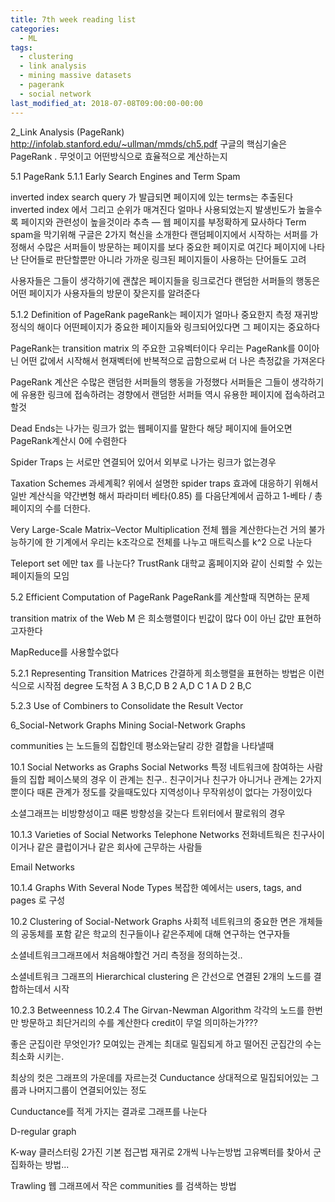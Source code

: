 ```yaml
---
title: 7th week reading list
categories:
  - ML
tags:
  - clustering 
  - link analysis
  - mining massive datasets
  - pagerank
  - social network
last_modified_at: 2018-07-08T09:00:00-00:00
---
```



2_Link Analysis (PageRank)
http://infolab.stanford.edu/~ullman/mmds/ch5.pdf
구글의 핵심기술은 PageRank . 무엇이고 어떤방식으로 효율적으로 계산하는지

5.1 PageRank 
5.1.1 Early Search Engines and Term Spam 

inverted index 
search query 가 발급되면 페이지에 있는 terms는 추출된다 inverted index 에서
그리고 순위가 매겨진다 얼마나 사용되었는지
발생빈도가 높을수록 페이지와 관련성이 높을것이라 추측
— 웹 페이지를 부정확하게 묘사하다
Term spam을 막기위해 구글은 2가지 혁신을 소개한다
랜덤페이지에서 시작하는 서퍼를 가정해서 수많은 서퍼들이 방문하는 페이지를
보다 중요한 페이지로 여긴다
페이지에 나타난 단어들로 판단할뿐만 아니라 가까운 링크된 페이지들이 사용하는 단어들도 고려

사용자들은 그들이 생각하기에 괜찮은 페이지들을 링크로건다
랜덤한 서퍼들의 행동은 어떤 페이지가 사용자들의 방문이 잦은지를 알려준다


5.1.2 Definition of PageRank 
pageRank는 페이지가 얼마나 중요한지 측정
재귀방정식의 해이다 어떤페이지가 중요한 페이지들와 링크되어있다면 그 페이지는 중요하다

PageRank는 transition matrix 의 주요한 고유벡터이다
우리는 PageRank를 0이아닌 어떤 값에서 시작해서 현재벡터에 반복적으로 곱함으로써 더 나은 측정값을 가져온다

PageRank 계산은 수많은 랜덤한 서퍼들의 행동을 가정했다 서퍼들은 그들이 생각하기에 유용한 링크에 접속하려는 경향에서 랜덤한 서퍼들 역시 유용한 페이지에 접속하려고 할것

Dead Ends는 나가는 링크가 없는 웹페이지를 말한다
해당 페이지에 들어오면 PageRank계산시 0에 수렴한다

Spider Traps 는 서로만 연결되어 있어서 외부로 나가는 링크가 없는경우

Taxation Schemes 과세계획? 위에서 설명한 spider traps 효과에 대응하기 위해서
일반 계산식을 약간변형 해서 파라미터 베타(0.85) 를 다음단계에서 곱하고
1-베타 / 총 페이지의 수를 더한다.

Very Large-Scale Matrix–Vector Multiplication 
전체 웹을 계산한다는건 거의 불가능하기에 한 기계에서
우리는 k조각으로 전체를 나누고 매트릭스를 k^2 으로 나눈다

Teleport set 에만 tax 를 나눈다?
TrustRank 대학교 홈페이지와 같이 신뢰할 수 있는 페이지들의 모임

5.2 Efficient Computation of PageRank 
PageRank를 계산할때 직면하는 문제

transition matrix of the Web M 은 희소행렬이다 빈값이 많다
0이 아닌 값만 표현하고자한다

MapReduce를 사용할수없다

5.2.1 Representing Transition Matrices 
간결하게 희소행렬을 표현하는 방법은 이런식으로
시작점 degree 도착점
A 3 B,C,D
B 2 A,D
C 1 A
D 2 B,C

5.2.3 Use of Combiners to Consolidate the Result Vector 


6_Social-Network Graphs
Mining Social-Network Graphs 

communities 는 노드들의 집합인데 평소와는달리 강한 결합을 나타낼때

10.1 Social Networks as Graphs 
Social Networks
특정 네트워크에 참여하는 사람들의 집합
페이스북의 경우 이 관계는 친구.. 친구이거나 친구가 아니거나 관계는 2가지뿐이다
때론 관계가 정도를 갖을때도있다 
지역성이나 무작위성이 없다는 가정이있다

소셜그래프는 비방향성이고 때론 방향성을 갖는다 트위터에서 팔로워의 경우

10.1.3 Varieties of Social Networks 
Telephone Networks 
전화네트웍은 친구사이이거나 같은 클럽이거나 같은 회사에 근무하는 사람들

Email Networks 

10.1.4 Graphs With Several Node Types 
복잡한 예에서는 users, tags, and pages 로 구성

10.2 Clustering of Social-Network Graphs 
사회적 네트워크의 중요한 면은 개체들의 공동체를 포함
같은 학교의 친구들이나 같은주제에 대해 연구하는 연구자들

소셜네트워크그래프에서 처음해야할건
거리 측정을 정의하는것..

소셜네트워크 그래프의 Hierarchical clustering 은 
간선으로 연결된 2개의 노드를 결합하는데서 시작

10.2.3 Betweenness 
10.2.4 The Girvan-Newman Algorithm 
각각의 노드를 한번만 방문하고 최단거리의 수를 계산한다
credit이 무얼 의미하는가???


좋은 군집이란 무엇인가?
모여있는 관계는 최대로 밀집되게 하고 떨어진 군집간의 수는 최소화 시키는.

최상의 컷은 그래프의 가운데를 자르는것
Cunductance 
상대적으로 밀집되어있는 그룹과 나머지그룹이 연결되어있는 정도

Cunductance를 적게 가지는 결과로 그래프를 나눈다

D-regular graph

K-way 클러스터링
2가진 기본 접근법
재귀로 2개씩 나누는방법
고유벡터를 찾아서 군집화하는 방법...

Trawling 
웹 그래프에서 작은 communities 를 검색하는 방법

